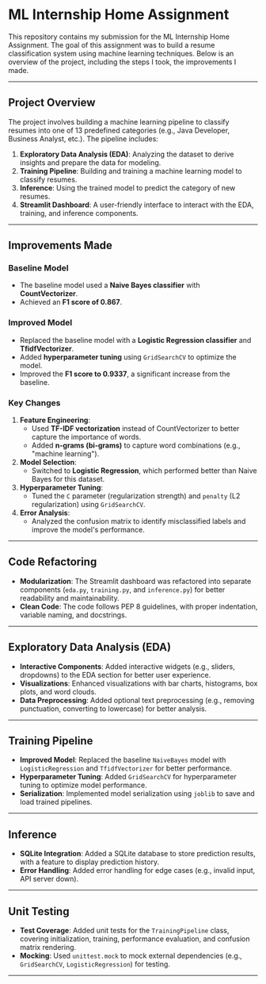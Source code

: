 # **ML Internship Home Assignment**

This repository contains my submission for the ML Internship Home Assignment. The goal of this assignment was to build a resume classification system using machine learning techniques. Below is an overview of the project, including the steps I took, the improvements I made.

---

## **Project Overview**

The project involves building a machine learning pipeline to classify resumes into one of 13 predefined categories (e.g., Java Developer, Business Analyst, etc.). The pipeline includes:

1. **Exploratory Data Analysis (EDA)**: Analyzing the dataset to derive insights and prepare the data for modeling.
2. **Training Pipeline**: Building and training a machine learning model to classify resumes.
3. **Inference**: Using the trained model to predict the category of new resumes.
4. **Streamlit Dashboard**: A user-friendly interface to interact with the EDA, training, and inference components.

---

## **Improvements Made**

### **Baseline Model**
- The baseline model used a **Naive Bayes classifier** with **CountVectorizer**.
- Achieved an **F1 score of 0.867**.

### **Improved Model**
- Replaced the baseline model with a **Logistic Regression classifier** and **TfidfVectorizer**.
- Added **hyperparameter tuning** using `GridSearchCV` to optimize the model.
- Improved the **F1 score to 0.9337**, a significant increase from the baseline.

### **Key Changes**
1. **Feature Engineering**:
   - Used **TF-IDF vectorization** instead of CountVectorizer to better capture the importance of words.
   - Added **n-grams (bi-grams)** to capture word combinations (e.g., "machine learning").
2. **Model Selection**:
   - Switched to **Logistic Regression**, which performed better than Naive Bayes for this dataset.
3. **Hyperparameter Tuning**:
   - Tuned the `C` parameter (regularization strength) and `penalty` (L2 regularization) using `GridSearchCV`.
4. **Error Analysis**:
   - Analyzed the confusion matrix to identify misclassified labels and improve the model's performance.

---

## **Code Refactoring**
- **Modularization**: The Streamlit dashboard was refactored into separate components (`eda.py`, `training.py`, and `inference.py`) for better readability and maintainability.
- **Clean Code**: The code follows PEP 8 guidelines, with proper indentation, variable naming, and docstrings.

---

## **Exploratory Data Analysis (EDA)**
- **Interactive Components**: Added interactive widgets (e.g., sliders, dropdowns) to the EDA section for better user experience.
- **Visualizations**: Enhanced visualizations with bar charts, histograms, box plots, and word clouds.
- **Data Preprocessing**: Added optional text preprocessing (e.g., removing punctuation, converting to lowercase) for better analysis.

---

## **Training Pipeline**
- **Improved Model**: Replaced the baseline `NaiveBayes` model with `LogisticRegression` and `TfidfVectorizer` for better performance.
- **Hyperparameter Tuning**: Added `GridSearchCV` for hyperparameter tuning to optimize model performance.
- **Serialization**: Implemented model serialization using `joblib` to save and load trained pipelines.

---

## **Inference**
- **SQLite Integration**: Added a SQLite database to store prediction results, with a feature to display prediction history.
- **Error Handling**: Added error handling for edge cases (e.g., invalid input, API server down).

---

## **Unit Testing**
- **Test Coverage**: Added unit tests for the `TrainingPipeline` class, covering initialization, training, performance evaluation, and confusion matrix rendering.
- **Mocking**: Used `unittest.mock` to mock external dependencies (e.g., `GridSearchCV`, `LogisticRegression`) for testing.

---

